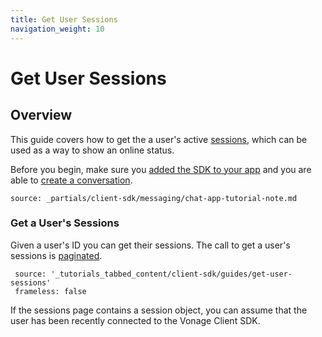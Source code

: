 ```yaml
---
title: Get User Sessions
navigation_weight: 10
---
```


# Get User Sessions

## Overview

This guide covers how to get the a user's active [sessions](/conversation/concepts/session), which can be used as a way to show an online status. 

Before you begin, make sure you [added the SDK to your app](/client-sdk/setup/add-sdk-to-your-app) and you are able to [create a conversation](/client-sdk/in-app-messaging/guides/simple-conversation).

```partial
source: _partials/client-sdk/messaging/chat-app-tutorial-note.md
```

### Get a User's Sessions

Given a user's ID you can get their sessions. The call to get a user's sessions is [paginated](/client-sdk/in-app-messaging/guides/handling-pagination/).

```tabbed_content
 source: '_tutorials_tabbed_content/client-sdk/guides/get-user-sessions'
 frameless: false
```

If the sessions page contains a session object, you can assume that the user has been recently connected to the Vonage Client SDK. 

